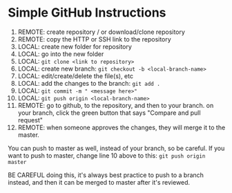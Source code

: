 # Simple GitHub Instructions

1. 	REMOTE:	create repository / or download/clone repository
2. 	REMOTE:	copy the HTTP or SSH link to the repository
3. 	LOCAL:  	create new folder for repository
4. 	LOCAL:  	go into the new folder
5. 	LOCAL:  	`git clone <link to repository>`
6. 	LOCAL:  	create new branch:  `git checkout -b <local-branch-name>`
7. 	LOCAL:  	edit/create/delete the file(s), etc
8. 	LOCAL:  	add the changes to the branch:  `git add .`
9. 	LOCAL: 	`git commit -m " <message here>"`
10. LOCAL:  `git push origin <local-branch-name>`
11. REMOTE: go to github, to the repository, and then to  your branch.
			on your branch, click the green button that says
			"Compare and pull request"
12. REMOTE:	when someone approves the changes, they will merge it to the master.

You can push to master as well, instead of your branch, so be careful. If you want to push to master, change line 10 above to this:
`git push origin master`

BE CAREFUL doing this, it's always best practice to push to a branch instead, and then it can be merged to master after it's reviewed.